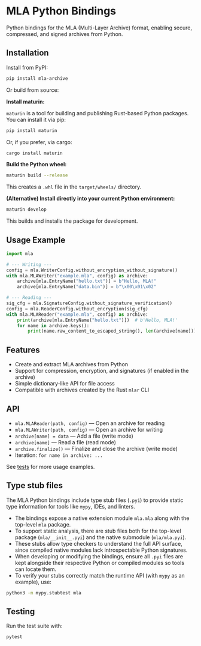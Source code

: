 # MLA Python Bindings

Python bindings for the MLA (Multi-Layer Archive) format, enabling secure, compressed, and signed archives from Python.

## Installation

Install from PyPI:

```sh
pip install mla-archive
```

Or build from source:

**Install maturin:**  

`maturin` is a tool for building and publishing Rust-based Python packages.
You can install it via pip:

```sh
pip install maturin
```

Or, if you prefer, via cargo:
```sh
cargo install maturin
```

**Build the Python wheel:**

```sh
maturin build --release
```

This creates a `.whl` file in the `target/wheels/` directory.

**(Alternative) Install directly into your current Python environment:**

```sh
maturin develop
```

This builds and installs the package for development.

## Usage Example

```python
import mla

# --- Writing ---
config = mla.WriterConfig.without_encryption_without_signature()
with mla.MLAWriter("example.mla", config) as archive:
    archive[mla.EntryName("hello.txt")] = b"Hello, MLA!"
    archive[mla.EntryName("data.bin")] = b"\x00\x01\x02"

# --- Reading ---
sig_cfg = mla.SignatureConfig.without_signature_verification()
config = mla.ReaderConfig.without_encryption(sig_cfg)
with mla.MLAReader("example.mla", config) as archive:
    print(archive[mla.EntryName("hello.txt")])  # b'Hello, MLA!'
    for name in archive.keys():
        print(name.raw_content_to_escaped_string(), len(archive[name]))
```

## Features

- Create and extract MLA archives from Python
- Support for compression, encryption, and signatures (if enabled in the archive)
- Simple dictionary-like API for file access
- Compatible with archives created by the Rust `mlar` CLI

## API

- `mla.MLAReader(path, config)` — Open an archive for reading
- `mla.MLAWriter(path, config)` — Open an archive for writing
- `archive[name] = data` — Add a file (write mode)
- `archive[name]` — Read a file (read mode)
- `archive.finalize()` — Finalize and close the archive (write mode)
- Iteration: `for name in archive: ...`

See [tests](tests) for more usage examples.

## Type stub files

The MLA Python bindings include type stub files (`.pyi`) to provide static type information for tools like `mypy`, IDEs, and linters.

- The bindings expose a native extension module `mla.mla` along with the top-level `mla` package.
- To support static analysis, there are stub files both for the top-level package (`mla/__init__.pyi`) and the native submodule (`mla/mla.pyi`).
- These stubs allow type checkers to understand the full API surface, since compiled native modules lack introspectable Python signatures.
- When developing or modifying the bindings, ensure all `.pyi` files are kept alongside their respective Python or compiled modules so tools can locate them.
- To verify your stubs correctly match the runtime API (with `mypy` as an example), use:

```sh
python3 -m mypy.stubtest mla
```

## Testing

Run the test suite with:

```sh
pytest
```